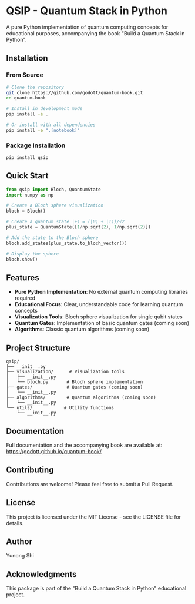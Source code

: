 # QSIP - Quantum Stack in Python

A pure Python implementation of quantum computing concepts for educational purposes, accompanying the book "Build a Quantum Stack in Python".

## Installation

### From Source

```bash
# Clone the repository
git clone https://github.com/godott/quantum-book.git
cd quantum-book

# Install in development mode
pip install -e .

# Or install with all dependencies
pip install -e ".[notebook]"
```

### Package Installation

```bash
pip install qsip
```

## Quick Start

```python
from qsip import Bloch, QuantumState
import numpy as np

# Create a Bloch sphere visualization
bloch = Bloch()

# Create a quantum state |+⟩ = (|0⟩ + |1⟩)/√2
plus_state = QuantumState([1/np.sqrt(2), 1/np.sqrt(2)])

# Add the state to the Bloch sphere
bloch.add_states(plus_state.to_bloch_vector())

# Display the sphere
bloch.show()
```

## Features

- **Pure Python Implementation**: No external quantum computing libraries required
- **Educational Focus**: Clear, understandable code for learning quantum concepts
- **Visualization Tools**: Bloch sphere visualization for single qubit states
- **Quantum Gates**: Implementation of basic quantum gates (coming soon)
- **Algorithms**: Classic quantum algorithms (coming soon)

## Project Structure

```
qsip/
├── __init__.py
├── visualization/      # Visualization tools
│   ├── __init__.py
│   └── bloch.py       # Bloch sphere implementation
├── gates/             # Quantum gates (coming soon)
│   └── __init__.py
├── algorithms/        # Quantum algorithms (coming soon)
│   └── __init__.py
└── utils/            # Utility functions
    └── __init__.py
```

## Documentation

Full documentation and the accompanying book are available at: https://godott.github.io/quantum-book/

## Contributing

Contributions are welcome! Please feel free to submit a Pull Request.

## License

This project is licensed under the MIT License - see the LICENSE file for details.

## Author

Yunong Shi

## Acknowledgments

This package is part of the "Build a Quantum Stack in Python" educational project.